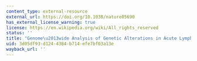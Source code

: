 ```yaml
---
content_type: external-resource
external_url: https://doi.org/10.1038/nature05690
has_external_license_warning: true
license: https://en.wikipedia.org/wiki/All_rights_reserved
status: ''
title: "Genome\u2013wide Analysis of Genetic Alterations in Acute Lymphoblastic Leukaemia"
uid: 3d05df93-d124-4384-b714-efe7bf03a13e
wayback_url: ''
---
```

